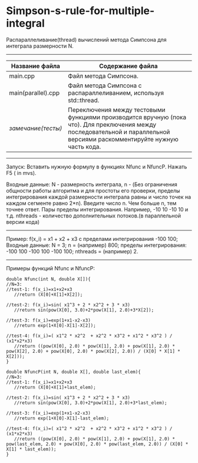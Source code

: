 # Simpson-s-rule-for-multiple-integral
Распараллеливание(thread) вычислений метода Симпсона для интеграла размерности N.
***
Название файла  | Содержание файла
----------------|----------------------
main.cpp       | Файл метода Симпсона.
main(parallel).cpp       | Файл метода Симпсона с распараллеливанием, используя std::thread.
*замечание(тесты)*      | Переключения между тестовыми функциями производится вручную (пока что). Для преключения между последовательной и параллельной версиями раскомментируйте нужную часть кода. 
***
Запуск: Вставить нужную формулу в функциях Nfunc и NfuncP. Нажать F5 ( in mvs).

Входные данные: N - размерность интеграла, 
                n - (Без ограничения общности работы алгоритма и для простоты его проверки, пределы интегрирования каждой размерности интеграла равны и число точек на каждом сегменте равно 2*n). Введите число n. Чем больше n, тем точнее ответ.
                Пары пределы интегрирования. Например, -10 10 -10 10 и т.д.
                nthreads - количество дополнительных потоков.(в параллельной версии кода)
***
Пример: f(x_i) = x1 + x2 + x3 с пределами интегрирования -100 100;
Входные данные: N = 3; n = (например) 800; пределы интегрирования: -100 100 -100 100 -100 100; nthreads = (например) 2.
***
Примеры функций Nfunc и NfuncP:

 ```
 double Nfunc(int N, double X[]){
//N=3:
//test-1: f(x_i)=x1+x2+x3
	//return (X[0]+X[1]+X[2]);

//test-2: f(x_i)=sin( x1^3 + 2 * x2^2 + 3 * x3)
	//return sin(pow(X[0], 3.0)+2*pow(X[1], 2.0)+3*X[2]);

//test-3: f(x_i)=exp(1+x1-x2-x3)
	//return exp(1+X[0]-X[1]-X[2]);

//test-4: f(x_i)=( x1^2 * x2^2  + x2^2 * x3^2 + x1^2 * x3^2 ) / (x1*x2*x3)
	//return ((pow(X[0], 2.0) * pow(X[1], 2.0) + pow(X[1], 2.0) * pow(X[2], 2.0) + pow(X[0], 2.0) * pow(X[2], 2.0)) / (X[0] * X[1] * X[2]));
}

double NfuncP(int N, double X[], double last_elem){
//N=3:
//test-1: f(x_i)=x1+x2+x3
	//return (X[0]+X[1]+last_elem);

//test-2: f(x_i)=sin( x1^3 + 2 * x2^2 + 3 * x3)
	//return sin(pow(X[0], 3.0)+2*pow(X[1], 2.0)+3*last_elem);

//test-3: f(x_i)=exp(1+x1-x2-x3)
	//return exp(1+X[0]-X[1]-last_elem);

//test-4: f(x_i)=( x1^2 * x2^2  + x2^2 * x3^2 + x1^2 * x3^2 ) / (x1*x2*x3)
	//return ((pow(X[0], 2.0) * pow(X[1], 2.0) + pow(X[1], 2.0) * pow(last_elem, 2.0) + pow(X[0], 2.0) * pow(last_elem, 2.0)) / (X[0] * X[1] * last_elem));
}
```
